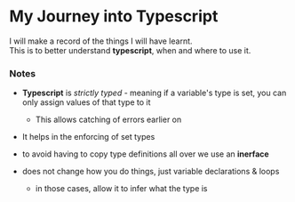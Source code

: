# My Journey into Typescript

I will make a record of the things I will have learnt.  
This is to better understand **typescript**, when and where to use it.

### Notes

- **Typescript** is _strictly typed_ - meaning if a variable's type is set, you can only assign values of that type to it
  - This allows catching of errors earlier on
- It helps in the enforcing of set types

- to avoid having to copy type definitions all over we use an **inerface**

- does not change how you do things, just variable declarations & loops
  - in those cases, allow it to infer what the type is
